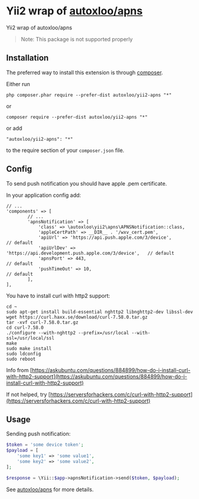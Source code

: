 Yii2 wrap of [autoxloo/apns](https://github.com/VasylDmytruk/apns)
=========================
Yii2 wrap of autoxloo/apns

>Note: This package is not supported properly

Installation
------------

The preferred way to install this extension is through [composer](http://getcomposer.org/download/).

Either run

```
php composer.phar require --prefer-dist autoxloo/yii2-apns "*"
```

or

```
composer require --prefer-dist autoxloo/yii2-apns "*"
```

or add

```
"autoxloo/yii2-apns": "*"
```

to the require section of your `composer.json` file.

Config
------

To send push notification you should have apple .pem certificate.

In your application config add:

```
// ...
'components' => [
        // ...
        'apnsNotification' => [
            'class' => \autoxloo\yii2\apns\APNSNotification::class,
            'appleCertPath' => __DIR__ . '/wxv_cert.pem',
            'apiUrl' => 'https://api.push.apple.com/3/device',                  // default
            'apiUrlDev' => 'https://api.development.push.apple.com/3/device',   // default
            'apnsPort' => 443,                                                  // default
            'pushTimeOut' => 10,                                                // default
        ],
],
```

You have to install curl with http2 support:

```
cd ~
sudo apt-get install build-essential nghttp2 libnghttp2-dev libssl-dev
wget https://curl.haxx.se/download/curl-7.58.0.tar.gz
tar -xvf curl-7.58.0.tar.gz
cd curl-7.58.0
./configure --with-nghttp2 --prefix=/usr/local --with-ssl=/usr/local/ssl
make
sudo make install
sudo ldconfig
sudo reboot
```

Info from [https://askubuntu.com/questions/884899/how-do-i-install-curl-with-http2-support](https://askubuntu.com/questions/884899/how-do-i-install-curl-with-http2-support)

If not helped, try [https://serversforhackers.com/c/curl-with-http2-support](https://serversforhackers.com/c/curl-with-http2-support)

Usage
-----

Sending push notification:

```php
$token = 'some device token';
$payload = [
    'some key1' => 'some value1',
    'some key2' => 'some value2',
];

$response = \Yii::$app->apnsNotification->send($token, $payload);
```

See [autoxloo/apns](https://github.com/VasylDmytruk/apns) for more details.
